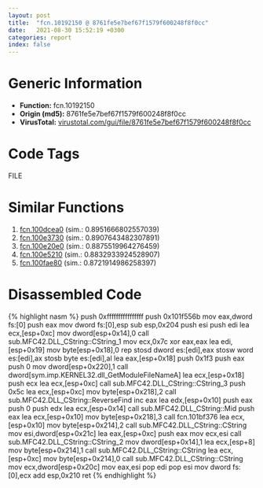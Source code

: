 ```yaml
---
layout: post
title:  "fcn.10192150 @ 8761fe5e7bef67f1579f600248f8f0cc"
date:   2021-08-30 15:52:19 +0300
categories: report
index: false
---
```


# Generic Information
- **Function:** fcn.10192150
- **Origin (md5):** 8761fe5e7bef67f1579f600248f8f0cc
- **VirusTotal:** [virustotal.com/gui/file/8761fe5e7bef67f1579f600248f8f0cc][virustotal_ref]

# Code Tags
<span class="tag" id="FILE">FILE</span>


# Similar Functions

1. [fcn.100dcea0][similar_1_ref] (sim.: 0.8951666802557039)
2. [fcn.100e3730][similar_2_ref] (sim.: 0.8907643482307891)
3. [fcn.100e20e0][similar_3_ref] (sim.: 0.8875519964276459)
4. [fcn.100e5210][similar_4_ref] (sim.: 0.8832933924528907)
5. [fcn.100fae80][similar_5_ref] (sim.: 0.8721914986258397)


# Disassembled Code

{% highlight nasm %}
push 0xffffffffffffffff
push 0x101f556b
mov eax,dword fs:[0]
push eax
mov dword fs:[0],esp
sub esp,0x204
push esi
push edi
lea ecx,[esp+0xc]
mov dword[esp+0x14],0
call sub.MFC42.DLL_CString::CString_1
mov ecx,0x7c
xor eax,eax
lea edi,[esp+0x19]
mov byte[esp+0x18],0
rep stosd dword es:[edi],eax
stosw word es:[edi],ax
stosb byte es:[edi],al
lea eax,[esp+0x18]
push 0x1f3
push eax
push 0
mov dword[esp+0x220],1
call dword[sym.imp.KERNEL32.dll_GetModuleFileNameA]
lea ecx,[esp+0x18]
push ecx
lea ecx,[esp+0xc]
call sub.MFC42.DLL_CString::CString_3
push 0x5c
lea ecx,[esp+0xc]
mov byte[esp+0x218],2
call sub.MFC42.DLL_CString::ReverseFind
inc eax
lea edx,[esp+0x10]
push eax
push 0
push edx
lea ecx,[esp+0x14]
call sub.MFC42.DLL_CString::Mid
push eax
lea ecx,[esp+0x10]
mov byte[esp+0x218],3
call fcn.101bf376
lea ecx,[esp+0x10]
mov byte[esp+0x214],2
call sub.MFC42.DLL_CString::CString
mov esi,dword[esp+0x21c]
lea eax,[esp+0xc]
push eax
mov ecx,esi
call sub.MFC42.DLL_CString::CString_2
mov dword[esp+0x14],1
lea ecx,[esp+8]
mov byte[esp+0x214],1
call sub.MFC42.DLL_CString::CString
lea ecx,[esp+0xc]
mov byte[esp+0x214],0
call sub.MFC42.DLL_CString::CString
mov ecx,dword[esp+0x20c]
mov eax,esi
pop edi
pop esi
mov dword fs:[0],ecx
add esp,0x210
ret 
{% endhighlight %}


[similar_1_ref]: /report/fcn.100dcea0@8761fe5e7bef67f1579f600248f8f0cc
[similar_2_ref]: /report/fcn.100e3730@8761fe5e7bef67f1579f600248f8f0cc
[similar_3_ref]: /report/fcn.100e20e0@8761fe5e7bef67f1579f600248f8f0cc
[similar_4_ref]: /report/fcn.100e5210@8761fe5e7bef67f1579f600248f8f0cc
[similar_5_ref]: /report/fcn.100fae80@8761fe5e7bef67f1579f600248f8f0cc
[virustotal_ref]: https://www.virustotal.com/gui/file/8761fe5e7bef67f1579f600248f8f0cc